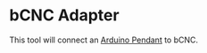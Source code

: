 # bCNC Adapter

This tool will connect an [Arduino Pendant](https://github.com/mastercactapus/arduino-pendant) to bCNC.
